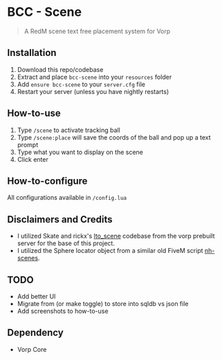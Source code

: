 # BCC - Scene

> A RedM scene text free placement system for Vorp 

## Installation
1. Download this repo/codebase
2. Extract and place `bcc-scene` into your `resources` folder
3. Add `ensure bcc-scene` to your `server.cfg` file
4. Restart your server (unless you have nightly restarts)

## How-to-use
1. Type `/scene` to activate tracking ball
2. Type `/scene:place` will save the coords of the ball and pop up a text prompt
3. Type what you want to display on the scene
4. Click enter

## How-to-configure
All configurations available in `/config.lua`

## Disclaimers and Credits
- I utilized Skate and rickx's [lto_scene](https://github.com/zelbeus/ricx_scene) codebase from the vorp prebuilt server for the base of this project.
- I utilized the Sphere locator object from a similar old FiveM script [nh-scenes](https://github.com/nerohiro/nh-scenes). 

## TODO
- Add better UI
- Migrate from (or make toggle) to store into sqldb vs json file
- Add screenshots to how-to-use

 ## Dependency
 - Vorp Core
